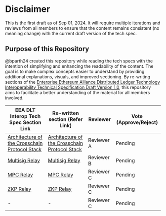 # Disclaimer

This is the first draft as of Sep 01, 2024. It will require multiple iterations and reviews from all members to ensure that the content remains consistent (no meaning change) with the current draft version of the tech spec.

## Purpose of this Repository

@bparth24 created this repository while reading the tech specs with the intention of simplifying and enhancing the readability of the content. The goal is to make complex concepts easier to understand by providing additional explanations, visuals, and improved sectioning. By re-writing sections of the [Enterprise Ethereum Alliance Distributed Ledger Technology Interoperability Technical Specification Draft Version 1.0](https://entethalliance.github.io/crosschain-interoperability/draft_dlt-interop_techspec.html), this repository aims to facilitate a better understanding of the material for all members involved. 

| EEA DLT Interop Tech Spec Section Link | Re-written section (Refer Link) | Reviewer | Vote (Approve/Reject) |
|--------------|--------------------|----------|------------------------|
| [Architecture of the Crosschain Protocol Stack](https://entethalliance.github.io/crosschain-interoperability/draft_dlt-interop_techspec.html#sec-protocol-stack)    | [Architecture of the Crosschain Protocol Stack](https://github.com/bparth24/dlt_interop/blob/main/Architecture%20of%20the%20Crosschain%20Protocol%20Stack.md) | Reviewer A | Pending |
| [Multisig Relay](https://entethalliance.github.io/crosschain-interoperability/draft_dlt-interop_techspec.html#crosschain-message-relays)    | [Multisig Relay](https://github.com/bparth24/dlt_interop/blob/main/Multisig%20Relay.md) | Reviewer B | Pending |
| [MPC Relay](https://entethalliance.github.io/crosschain-interoperability/draft_dlt-interop_techspec.html#crosschain-message-relays)    | [MPC Relay](https://github.com/bparth24/dlt_interop/blob/main/MPC%20Relay.md) | Reviewer C | Pending |
| [ZKP Relay](https://entethalliance.github.io/crosschain-interoperability/draft_dlt-interop_techspec.html#crosschain-message-relays)    | [ZKP Relay](https://github.com/bparth24/dlt_interop/blob/main/ZKP%20Relay.md) | Reviewer C | Pending |
| -    | - | Reviewer C | Pending |
